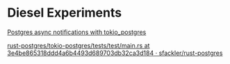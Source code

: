 # Diesel Experiments

[Postgres async notifications with tokio_postgres](https://gist.github.com/jgoday/e76deaf462989446b418d87d370b0dbb)

[rust-postgres/tokio-postgres/tests/test/main.rs at 3e4be865318ddd4a6b4493d689703db32ca3d184 · sfackler/rust-postgres](https://github.com/sfackler/rust-postgres/blob/3e4be865318ddd4a6b4493d689703db32ca3d184/tokio-postgres/tests/test/main.rs#L615-L648)
